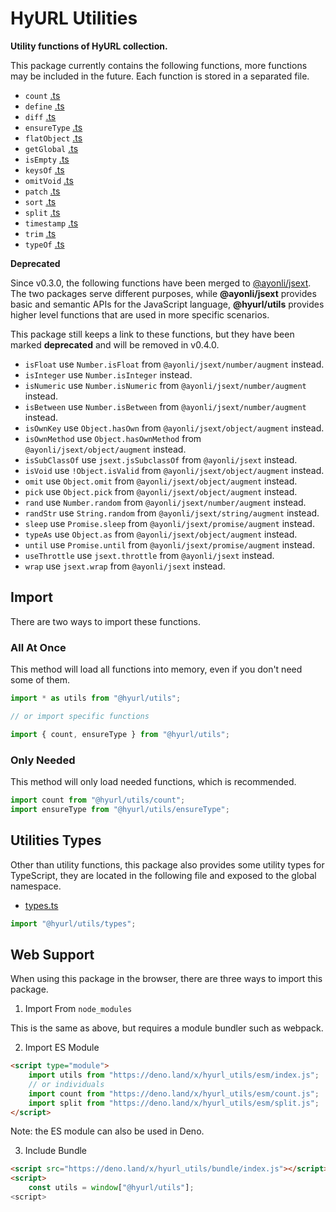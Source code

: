 # HyURL Utilities

**Utility functions of HyURL collection.**

This package currently contains the following functions, more functions may be
included in the future. Each function is stored in a separated file.

- `count` [.ts](./count.ts)
- `define` [.ts](./define.ts)
- `diff` [.ts](./diff.ts)
- `ensureType` [.ts](./ensureType.ts)
- `flatObject` [.ts](./flatObject.ts)
- `getGlobal` [.ts](./getGlobal.ts)
- `isEmpty` [.ts](./isEmpty.ts)
- `keysOf` [.ts](./keysOf.ts)
- `omitVoid` [.ts](./omitVoid.ts)
- `patch` [.ts](./patch.ts)
- `sort` [.ts](./sort.ts)
- `split` [.ts](./split.ts)
- `timestamp` [.ts](./timestamp.ts)
- `trim` [.ts](./trim.ts)
- `typeOf` [.ts](./typeOf.ts)

**Deprecated**

Since v0.3.0, the following functions have been merged to [@ayonli/jsext](https://github.com/ayonli/jsext).
The two packages serve different purposes, while **@ayonli/jsext** provides basic and semantic APIs
for the JavaScript language, **@hyurl/utils** provides higher level functions that are used in more
specific scenarios.

This package still keeps a link to these functions, but they have been marked __deprecated__ and
will be removed in v0.4.0.

- `isFloat` use `Number.isFloat` from `@ayonli/jsext/number/augment` instead.
- `isInteger` use `Number.isInteger` instead.
- `isNumeric` use `Number.isNumeric` from `@ayonli/jsext/number/augment` instead.
- `isBetween` use `Number.isBetween` from `@ayonli/jsext/number/augment` instead.
- `isOwnKey` use `Object.hasOwn` from `@ayonli/jsext/object/augment` instead.
- `isOwnMethod` use `Object.hasOwnMethod` from `@ayonli/jsext/object/augment` instead.
- `isSubClassOf` use `jsext.jsSubclassOf` from `@ayonli/jsext` instead.
- `isVoid` use `!Object.isValid` from `@ayonli/jsext/object/augment` instead.
- `omit` use `Object.omit` from `@ayonli/jsext/object/augment` instead.
- `pick` use `Object.pick` from `@ayonli/jsext/object/augment` instead.
- `rand` use `Number.random` from `@ayonli/jsext/number/augment` instead.
- `randStr` use `String.random` from `@ayonli/jsext/string/augment` instead.
- `sleep` use `Promise.sleep` from `@ayonli/jsext/promise/augment` instead.
- `typeAs` use `Object.as` from `@ayonli/jsext/object/augment` instead.
- `until` use `Promise.until` from `@ayonli/jsext/promise/augment` instead.
- `useThrottle` use `jsext.throttle` from `@ayonli/jsext` instead.
- `wrap` use `jsext.wrap` from `@ayonli/jsext` instead.

## Import

There are two ways to import these functions.

### All At Once

This method will load all functions into memory, even if you don't need some of
them.

```js
import * as utils from "@hyurl/utils";

// or import specific functions

import { count, ensureType } from "@hyurl/utils";
```

### Only Needed

This method will only load needed functions, which is recommended.

```js
import count from "@hyurl/utils/count";
import ensureType from "@hyurl/utils/ensureType";
```

## Utilities Types

Other than utility functions, this package also provides some utility types for
TypeScript, they are located in the following file and exposed to the global
namespace.

- [types.ts](./src/types.ts)

```ts
import "@hyurl/utils/types";
```

## Web Support

When using this package in the browser, there are three ways to import this
package.

1. Import From `node_modules`

This is the same as above, but requires a module bundler such as webpack.

2. Import ES Module

```html
<script type="module">
    import utils from "https://deno.land/x/hyurl_utils/esm/index.js";
    // or individuals
    import count from "https://deno.land/x/hyurl_utils/esm/count.js";
    import split from "https://deno.land/x/hyurl_utils/esm/split.js";
</script>
```

Note: the ES module can also be used in Deno.

3. Include Bundle

```html
<script src="https://deno.land/x/hyurl_utils/bundle/index.js"></script>
<script>
    const utils = window["@hyurl/utils"];
<script>
```
